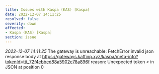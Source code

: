 ```yaml
---
title: Issues with Kaspa (KAS) [Kaspa]
date: 2022-12-07 14:11:25
resolved: false
severity: down
affected:
- Kaspa (KAS) [Kaspa]
section: issue
---
```


*2022-12-07 14:11:25* The gateway is unreachable: FetchError invalid json response body at https://gateways.kaffinp.xyz/kaspa/meta-info?tokenId=tti_72f4cbbed88a5902c78a896f reason: Unexpected token < in JSON at position 0